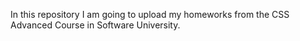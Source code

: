 In this repository I am going to upload my homeworks from the CSS Advanced Course in Software University.
